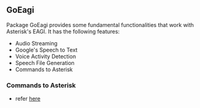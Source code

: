 ## GoEagi

Package GoEagi provides some fundamental functionalities that work with Asterisk's EAGI. It has the following
features:

- Audio Streaming
- Google's Speech to Text
- Voice Activity Detection
- Speech File Generation
- Commands to Asterisk

### Commands to Asterisk
- refer [here](https://github.com/zaf/agi)
